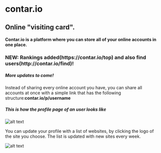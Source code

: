 # contar.io
<h2>Online "visiting card".</h2>
<h4>Contar.io is a platform where you can store all of your online accounts in one place.</h4>
<h3><b>NEW: Rankings added(https://contar.io/top) and also find users(http://contar.io/find)!</b></h3>
<h5>More updates to come!</h5>
Instead of sharing every online account you have, you can share all accounts at once with a simple link that has the following structure:<b>contar.io/p/username</b>
<h5>This is how the profile page of an user looks like</h5>

![alt text](https://i.imgur.com/mW2uU2X.png)

You can update your profile with a list of websites, by clicking the logo of the site you choose. The list is updated with new sites every week.

![alt text](https://i.imgur.com/5H5AADn.png)
